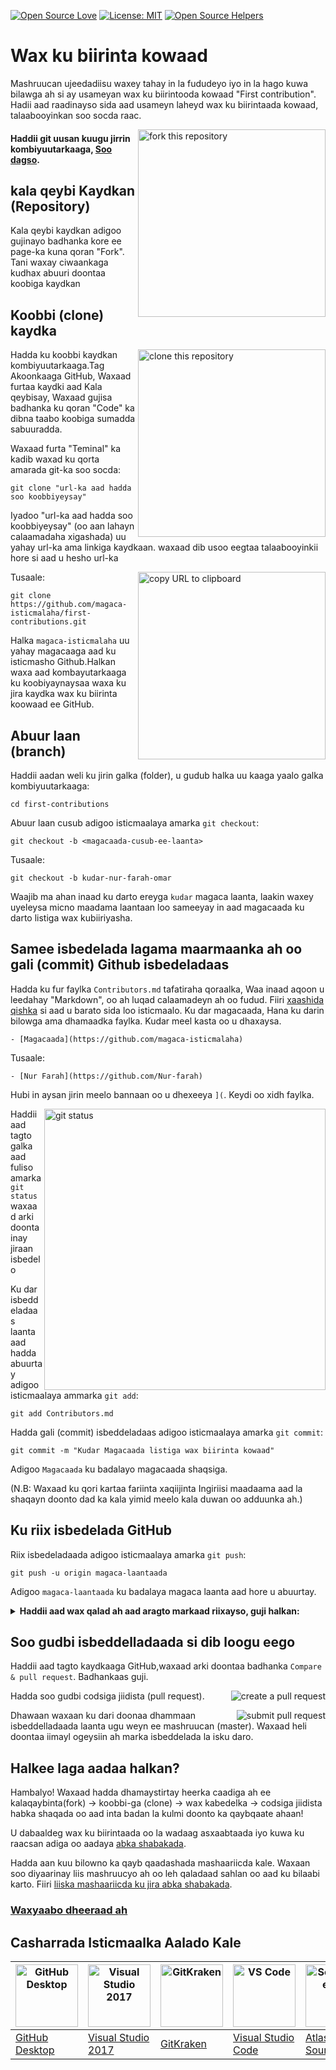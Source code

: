 [![Open Source Love](https://firstcontributions.github.io/open-source-badges/badges/open-source-v1/open-source.svg)](https://github.com/firstcontributions/open-source-badges)
[![License: MIT](https://img.shields.io/badge/License-MIT-green.svg)](https://opensource.org/licenses/MIT)
[![Open Source Helpers](https://www.codetriage.com/roshanjossey/first-contributions/badges/users.svg)](https://www.codetriage.com/roshanjossey/first-contributions)

# Wax ku biirinta kowaad

Mashruucan ujeedadiisu waxey tahay in la fududeyo iyo in la hago kuwa bilawga ah si ay usameyan wax ku biirintooda kowaad "First contribution". Hadii aad raadinayso sida aad usameyn laheyd wax ku biirintaada kowaad, talaabooyinkan soo socda raac.


<img align="right" width="300" src="https://firstcontributions.github.io/assets/Readme/fork.png" alt="fork this repository" />

#### Haddii git uusan kuugu jirrin kombiyuutarkaaga, [Soo dagso](https://docs.github.com/en/get-started/quickstart/set-up-git).

## kala qeybi Kaydkan (Repository)

Kala qeybi kaydkan adigoo gujinayo badhanka kore ee page-ka kuna qoran "Fork".
Tani waxay ciwaankaga kudhax abuuri doontaa koobiga kaydkan

## Koobbi (clone) kaydka

<img align="right" width="300" src="https://firstcontributions.github.io/assets/Readme/clone.png" alt="clone this repository" />

Hadda ku koobbi kaydkan kombiyuutarkaaga.Tag Akoonkaaga GitHub, Waxaad furtaa kaydki aad Kala qeybisay, Waxaad gujisa badhanka ku qoran "Code" ka dibna taabo koobiga sumadda sabuuradda.

Waxaad furta "Teminal" ka kadib waxad ku qorta amarada git-ka soo socda:

```
git clone "url-ka aad hadda soo koobbiyeysay"
```

Iyadoo "url-ka aad hadda soo koobbiyeysay"  (oo aan lahayn calaamadaha xigashada) uu yahay url-ka ama linkiga kaydkaan. waxaad dib usoo eegtaa talaabooyinkii hore si aad u hesho url-ka

<img align="right" width="300" src="https://firstcontributions.github.io/assets/Readme/copy-to-clipboard.png" alt="copy URL to clipboard" />

Tusaale:

```
git clone https://github.com/magaca-isticmalaha/first-contributions.git
```

Halka `magaca-isticmalaha` uu yahay magacaaga aad ku isticmasho Github.Halkan waxa aad kombayutarkaaga ku koobiyaynaysaa waxa ku jira kaydka wax ku biirinta koowaad ee GitHub.

## Abuur laan (branch)

Haddii aadan weli ku jirin galka (folder), u gudub halka uu kaaga yaalo galka kombiyuutarkaaga:

```
cd first-contributions
```

Abuur laan cusub adigoo isticmaalaya amarka `git checkout`:

```
git checkout -b <magacaada-cusub-ee-laanta>
```

Tusaale:

```
git checkout -b kudar-nur-farah-omar
```

Waajib ma ahan inaad ku darto ereyga `kudar` magaca laanta, laakin waxey uyeleysa micno maadama laantaan loo sameeyay in aad magacaada ku darto listiga wax kubiiriyasha.

## Samee isbedelada lagama maarmaanka ah oo gali (commit) Github isbedeladaas

Hadda ku fur faylka `Contributors.md` tafatiraha qoraalka,
Waa inaad aqoon u leedahay "Markdown", oo ah luqad calaamadeyn ah oo fudud. Fiiri [xaashida qishka](https://github.com/adam-p/markdown-here/wiki/Markdown-Cheatsheet) si aad u barato sida loo isticmaalo.
Ku dar magacaada, Hana ku darin bilowga ama dhamaadka faylka. Kudar meel kasta oo u dhaxaysa.

```
- [Magacaada](https://github.com/magaca-isticmalaha)
```

Tusaale:

```
- [Nur Farah](https://github.com/Nur-farah)
```

Hubi in aysan jirin meelo bannaan oo u dhexeeya `](`. Keydi oo xidh faylka.


<img align="right" width="450" src="https://firstcontributions.github.io/assets/Readme/git-status.png" alt="git status" />

Haddii aad tagto galka aad fuliso amarka `git status` waxaad arki doonta inay jiraan isbedelo

Ku dar isbeddeladaas laanta aad hadda abuurtay adigoo isticmaalaya ammarka `git add`:

```
git add Contributors.md
```

Hadda gali (commit) isbeddeladaas adigoo isticmaalaya amarka `git commit`:

```
git commit -m "Kudar Magacaada listiga wax biirinta kowaad"
```

Adigoo `Magacaada` ku badalayo magacaada shaqsiga.

(N.B: Waxaad ku qori kartaa fariinta xaqiijinta Ingiriisi maadaama aad la shaqayn doonto dad ka kala yimid meelo kala duwan oo adduunka ah.)

## Ku riix isbedelada GitHub

Riix isbedeladaada adigoo isticmaalaya amarka `git push`:

```
git push -u origin magaca-laantaada
```

Adigoo `magaca-laantaada` ku badalaya magaca laanta aad hore u abuurtay.

<details>
<summary> <strong>Haddii aad wax qalad ah aad aragto markaad riixayso, guji halkan:</strong> </summary>

- ### Cilad Xaqiijin
     <pre>remote: Support for password authentication was removed on August 13, 2021. Please use a personal access token instead.
  remote: Please see https://github.blog/2020-12-15-token-authentication-requirements-for-git-operations/ for more information.
  fatal: Authentication failed for 'https://github.com/<your-username>/first-contributions.git/'</pre>
  Tag [casharrada GitHub](https://docs.github.com/en/authentication/connecting-to-github-with-ssh/adding-a-new-ssh-key-to-your-github-account) ee ku saabsan abuuritaanka iyo habaynta furaha SSH ee akoonkaaga

</details>

## Soo gudbi isbeddelladaada si dib loogu eego

Haddii aad tagto kaydkaaga GitHub,waxaad arki doontaa badhanka `Compare & pull request`. Badhankaas guji.

<img style="float: right;" src="https://firstcontributions.github.io/assets/Readme/compare-and-pull.png" alt="create a pull request" />

Hadda soo gudbi codsiga jiidista (pull request).

<img style="float: right;" src="https://firstcontributions.github.io/assets/Readme/submit-pull-request.png" alt="submit pull request" />

Dhawaan waxaan ku dari doonaa dhammaan isbeddelladaada laanta ugu weyn ee mashruucan (master). Waxaad heli doontaa iimayl ogeysiin ah marka isbeddelada la isku daro.

## Halkee laga aadaa halkan?

Hambalyo! Waxaad hadda dhamaystirtay heerka caadiga ah ee kalaqaybinta(fork) -> koobbi-ga (clone) -> wax kabedelka -> codsiga jiidista habka shaqada oo aad inta badan la kulmi doonto ka qaybqaate ahaan!

U dabaaldeg wax ku biirintaada oo la wadaag asxaabtaada iyo kuwa ku raacsan adiga oo aadaya [abka shabakada](https://firstcontributions.github.io/#social-share).


Hadda aan kuu bilowno ka qayb qaadashada mashaariicda kale. Waxaan soo diyaarinay liis mashruucyo ah oo leh qaladaad sahlan oo aad ku bilaabi karto. Fiiri [liiska mashaariicda ku jira abka shabakada](https://firstcontributions.github.io/#project-list).

### [Waxyaabo dheeraad ah](additional-material/git_workflow_scenarios/additional-material.md)

## Casharrada Isticmaalka Aalado Kale

| <a href="gui-tool-tutorials/github-desktop-tutorial.md"><img alt="GitHub Desktop" src="https://desktop.github.com/images/desktop-icon.svg" width="100"></a> | <a href="gui-tool-tutorials/github-windows-vs2017-tutorial.md"><img alt="Visual Studio 2017" src="https://upload.wikimedia.org/wikipedia/commons/c/cd/Visual_Studio_2017_Logo.svg" width="100"></a> | <a href="gui-tool-tutorials/gitkraken-tutorial.md"><img alt="GitKraken" src="https://firstcontributions.github.io/assets/gui-tool-tutorials/gitkraken-tutorial/gk-icon.png" width="100"></a> | <a href="gui-tool-tutorials/github-windows-vs-code-tutorial.md"><img alt="VS Code" src="https://upload.wikimedia.org/wikipedia/commons/1/1c/Visual_Studio_Code_1.35_icon.png" width=100></a> | <a href="gui-tool-tutorials/sourcetree-macos-tutorial.md"><img alt="Sourcetree App" src="https://wac-cdn.atlassian.com/dam/jcr:81b15cde-be2e-4f4a-8af7-9436f4a1b431/Sourcetree-icon-blue.svg" width=100></a> | <a href="gui-tool-tutorials/github-windows-intellij-tutorial.md"><img alt="IntelliJ IDEA" src="https://upload.wikimedia.org/wikipedia/commons/thumb/9/9c/IntelliJ_IDEA_Icon.svg/512px-IntelliJ_IDEA_Icon.svg.png" width=100></a> |
| ----------------------------------------------------------------------------------------------------------------------------------------------------------- | --------------------------------------------------------------------------------------------------------------------------------------------------------------------------------------------------- | -------------------------------------------------------------------------------------------------------------------------------------------------------------------------------------------- | -------------------------------------------------------------------------------------------------------------------------------------------------------------------------------------------- | ------------------------------------------------------------------------------------------------------------------------------------------------------------------------------------------------------------ | -------------------------------------------------------------------------------------------------------------------------------------------------------------------------------------------------------------------------------- |
| [GitHub Desktop](gui-tool-tutorials/github-desktop-tutorial.md)                                                                                             | [Visual Studio 2017](gui-tool-tutorials/github-windows-vs2017-tutorial.md)                                                                                                                          | [GitKraken](gui-tool-tutorials/gitkraken-tutorial.md)                                                                                                                                        | [Visual Studio Code](gui-tool-tutorials/github-windows-vs-code-tutorial.md)                                                                                                                  | [Atlassian Sourcetree](gui-tool-tutorials/sourcetree-macos-tutorial.md)                                                                                                                                      | [IntelliJ IDEA](gui-tool-tutorials/github-windows-intellij-tutorial.md)                                                                                                                                                          |